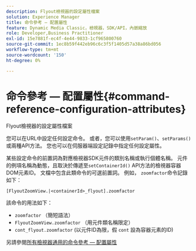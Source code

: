 ```yaml
---
description: Flyout檢視器的設定屬性檔案
solution: Experience Manager
title: 命令參考 — 配置屬性
feature: Dynamic Media Classic，檢視器，SDK/API，內嵌縮放
role: Developer,Business Practitioner
exl-id: 15e7881f-ec4f-4e44-9833-1cf965800760
source-git-commit: 1ec8b59f442eb96c6c3f5f1405d57a38a86bd056
workflow-type: tm+mt
source-wordcount: '150'
ht-degree: 0%

---
```


# 命令參考 — 配置屬性{#command-reference-configuration-attributes}

Flyout檢視器的設定屬性檔案

您可以在URL中設定任何設定命令。 或者，您可以使用`setParam()`、`setParams()`或兩種API方法。 您也可以在伺服器端設定記錄中指定任何設定屬性。

某些設定命令的前置詞為對應檢視器SDK元件的類別名稱或執行個體名稱。 元件的例項名稱為動態，且取決於傳遞至`setContainerId()` API方法的檢視器容器DOM元素ID。 文檔中包含此類命令的可選前置詞。 例如， `zoomfactor`命令記錄如下：

`[FlyoutZoomView.|<containerId>_flyout].zoomfactor`

該命令的用法如下：

* `zoomfactor` （簡短語法）
* `FlyoutZoomView.zoomfactor` （用元件類名稱限定）
* `cont_flyout.zoomfactor` (以元件ID為限，假 `cont` 設為容器元素的ID)

另請參閱[所有檢視器通用的命令參考 — 配置屬性](../../../r-html5-viewer-20-cmdref-configattrib/r-html5-viewer-20-cmdref-configattrib.md#concept-850e0f2c49b949deb7cfbfd330d329bd)
